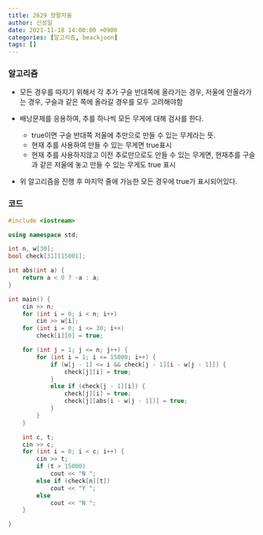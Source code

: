 ```yaml
---
title: 2629 양팔저울
author: 신성일
date: 2021-11-18 14:00:00 +0900
categories: [알고리즘, beackjoon]
tags: []
---
```


### 알고리즘

- 모든 경우를 따지기 위해서 각 추가 구슬 반대쪽에 올라가는 경우, 저울에 안올라가는 경우, 구슬과 같은 쪽에 올라갈 경우를 모두 고려해야함
- 배낭문제를 응용하여, 추를 하나씩 모든 무게에 대해 검사를 한다.

  - true이면 구슬 반대쪽 저울에 추만으로 만들 수 있는 무게라는 뜻.
  - 현재 추를 사용하여 만들 수 있는 무게면 true표시
  - 현재 추를 사용하지않고 이전 추로만으로도 만들 수 있는 무게면, 현재추를 구슬과 같은 저울에 놓고 만들 수 있는 무게도 true 표시

- 위 알고리즘을 진행 후 마지막 줄에 가능한 모든 경우에 true가 표시되어있다.

### 코드

```c++
#include <iostream>

using namespace std;

int n, w[30];
bool check[31][15001];

int abs(int a) {
	return a < 0 ? -a : a;
}

int main() {
	cin >> n;
	for (int i = 0; i < n; i++)
		cin >> w[i];
	for (int i = 0; i <= 30; i++)
		check[i][0] = true;

	for (int j = 1; j <= n; j++) {
		for (int i = 1; i <= 15000; i++) {
			if (w[j - 1] <= i && check[j - 1][i - w[j - 1]]) {
				check[j][i] = true;
			}
			else if (check[j - 1][i]) {
				check[j][i] = true;
				check[j][abs(i - w[j - 1])] = true;
			}
		}
	}

	int c, t;
	cin >> c;
	for (int i = 0; i < c; i++) {
		cin >> t;
		if (t > 15000)
			cout << "N ";
		else if (check[n][t])
			cout << "Y ";
		else
			cout << "N ";
	}

}
```
